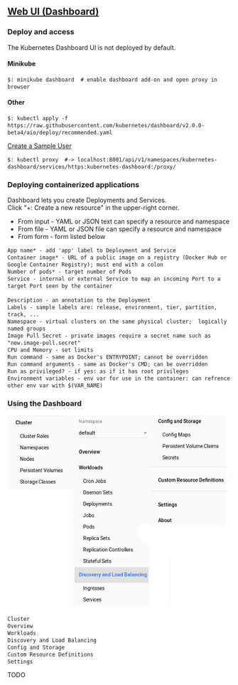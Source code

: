 ## [Web UI (Dashboard)](https://kubernetes.io/docs/tasks/access-application-cluster/web-ui-dashboard/)

### Deploy and access

The Kubernetes Dashboard UI is not deployed by default.  

#### Minikube

```
$: minikube dashboard  # enable dashboard add-on and open proxy in browser
```

#### Other

```
$: kubectl apply -f https://raw.githubusercontent.com/kubernetes/dashboard/v2.0.0-beta4/aio/deploy/recommended.yaml
```

[Create a Sample User](../../../../Other/DashboardDocs/UserGuide/AccessControl)

```
$: kubectl proxy  #-> localhost:8001/api/v1/namespaces/kubernetes-dashboard/services/https:kubernetes-dashboard:/proxy/
```

### Deploying containerized applications

Dashboard lets you create Deployments and Services.  
Click "+: Create a new resource" in the upper-right corner.  

* From input - YAML or JSON text can specify a resource and namespace
* From file - YAML or JSON file can specify a resource and namespace
* From form - form listed below

```
App name* - add 'app' label to Deployment and Service
Container image* - URL of a public image on a registry (Docker Hub or Google Container Registry); must end with a colon
Number of pods* - target number of Pods
Service - internal or external Service to map an incoming Port to a target Port seen by the container

Description - an annotation to the Deployment
Labels - sample labels are: release, environment, tier, partition,  track, ...
Namespace - virtual clusters on the same physical cluster;  logically named groups
Image Pull Secret - private images require a secret name such as "new.image-pull.secret"
CPU and Memory - set limits
Run command - same as Docker's ENTRYPOINT; cannot be overridden
Run command arguments - same as Docker's CMD; can be overridden
Run as privileged? - if yes: as if it has root privileges
Environment variables - env var for use in the container: can refrence other env var with $(VAR_NAME)
```

### Using the Dashboard

<p align="center">
  <img width="600" src="images/dashboard.png" alt="Kubernetes Minikube dashboard"></a>
</p>

```
Cluster
Overview
Workloads
Discovery and Load Balancing
Config and Storage
Custom Resource Definitions
Settings
```

TODO
